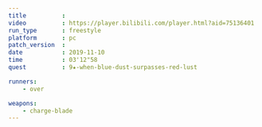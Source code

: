```yaml
---
title          :
video          : https://player.bilibili.com/player.html?aid=75136401
run_type       : freestyle
platform       : pc
patch_version  : 
date           : 2019-11-10
time           : 03'12"58
quest          : 9★-when-blue-dust-surpasses-red-lust

runners:
    - over

weapons:
    - charge-blade
---
```

